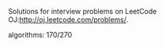 Solutions for interview problems on LeetCode OJ:http://oj.leetcode.com/problems/. 


algorithms: 170/270
